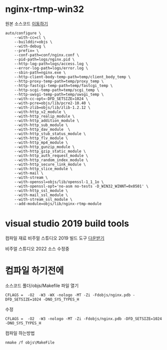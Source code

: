 # nginx-rtmp-win32
원본 소스코드 [이동하기](https://github.com/nginx/nginx)
```
auto/configure \
    --with-cc=cl \
    --builddir=objs \
    --with-debug \
    --prefix= \
    --conf-path=conf/nginx.conf \
    --pid-path=logs/nginx.pid \
    --http-log-path=logs/access.log \
    --error-log-path=logs/error.log \
    --sbin-path=nginx.exe \
    --http-client-body-temp-path=temp/client_body_temp \
    --http-proxy-temp-path=temp/proxy_temp \
    --http-fastcgi-temp-path=temp/fastcgi_temp \
    --http-scgi-temp-path=temp/scgi_temp \
    --http-uwsgi-temp-path=temp/uwsgi_temp \
    --with-cc-opt=-DFD_SETSIZE=1024 \
    --with-pcre=objs/lib/pcre2-10.40 \
    --with-zlib=objs/lib/zlib-1.2.12 \
    --with-http_v2_module \
    --with-http_realip_module \
    --with-http_addition_module \
    --with-http_sub_module \
    --with-http_dav_module  \
    --with-http_stub_status_module \
    --with-http_flv_module \
    --with-http_mp4_module \
    --with-http_gunzip_module \
    --with-http_gzip_static_module \
    --with-http_auth_request_module \
    --with-http_random_index_module \
    --with-http_secure_link_module \
    --with-http_slice_module \
    --with-mail \
    --with-stream \
    --with-openssl=objs/lib/openssl-1_1_1o \
    --with-openssl-opt='no-asm no-tests -D_WIN32_WINNT=0x0501' \
    --with-http_ssl_module \
    --with-mail_ssl_module \
    --with-stream_ssl_module \
    --add-module=objs/lib/nginx-rtmp-module
```
# visual studio 2019 build tools
컴파일 재료
비주얼 스튜디오 2019 빌드 도구 [다운받기](https://my.visualstudio.com/Downloads?q=visual%20studio%202019)

비주얼 스튜디오 2022 소스 수정중

# 컴파일 하기전에
소스코드 풀더/objs/Makefile 파일 열기
```
CFLAGS =  -O2  -W3 -WX -nologo -MT -Zi -Fdobjs/nginx.pdb -DFD_SETSIZE=1024 -DNO_SYS_TYPES_H
```
수정
```
CFLAGS =  -O2  -W3 -nologo -MT -Zi -Fdobjs/nginx.pdb -DFD_SETSIZE=1024 -DNO_SYS_TYPES_H
```
컴파일 하는방법
```
nmake /f objs\MakeFile
```
